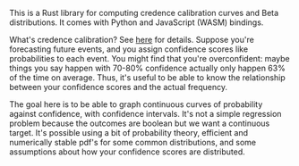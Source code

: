
This is a Rust library for computing credence calibration curves and Beta distributions. It comes with Python and JavaScript (WASM) bindings.

What's credence calibration? See [here](https://acritch.com/credence-game/) for details. Suppose you're forecasting future events, and you assign confidence scores like probabilities to each event. You might find that you're overconfident: maybe things you say happen with 70-80% confidence actually only happen 63% of the time on average. Thus, it's useful to be able to know the relationship between your confidence scores and the actual frequency.

The goal here is to be able to graph continuous curves of probability against confidence, with confidence intervals. It's not a simple regression problem because the outcomes are boolean but we want a continuous target. It's possible using a bit of probability theory, efficient and numerically stable pdf's for some common distributions, and some assumptions about how your confidence scores are distributed.
